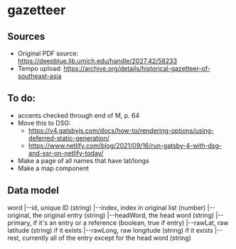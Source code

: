 # gazetteer

## Sources

 - Original PDF source: https://deepblue.lib.umich.edu/handle/2027.42/58233
 - Tempo upload: https://archive.org/details/historical-gazetteer-of-southeast-asia


## To do:

 - accents checked through end of M, p. 64
 - Move this to DSG:
   - https://v4.gatsbyjs.com/docs/how-to/rendering-options/using-deferred-static-generation/
   - https://www.netlify.com/blog/2021/09/16/run-gatsby-4-with-dsg-and-ssr-on-netlify-today/
 - Make a page of all names that have lat/longs
 - Make a map component
## Data model

word
|--id, unique ID (string)
|--index, index in original list (number)
|--original, the original entry (string)
|--headWord, the head word (string)
|--primary, if it's an entry or a reference (boolean, true if entry)
|--rawLat, raw latitude (string) if it exists
|--rawLong, raw longitude (string) if it exists
|--rest, currently all of the entry except for the head word (string)